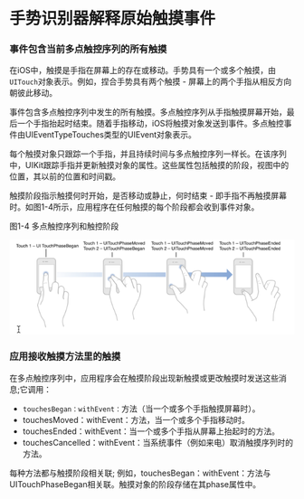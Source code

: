 # 手势识别器解释原始触摸事件

### 事件包含当前多点触控序列的所有触摸

在iOS中，触摸是手指在屏幕上的存在或移动。手势具有一个或多个触摸，由`UITouch`对象表示。例如，捏合手势具有两个触摸 - 屏幕上的两个手指从相反方向朝彼此移动。

事件包含多点触控序列中发生的所有触摸。多点触控序列从手指触摸屏幕开始，最后一个手指抬起时结束。随着手指移动，iOS将触摸对象发送到事件。多点触控事件由UIEventTypeTouches类型的UIEvent对象表示。

每个触摸对象只跟踪一个手指，并且持续时间与多点触控序列一样长。在该序列中，UIKit跟踪手指并更新触摸对象的属性。这些属性包括触摸的阶段，视图中的位置，其以前的位置和时间戳。

触摸阶段指示触摸何时开始，是否移动或静止，何时结束 - 即手指不再触摸屏幕时。如图1-4所示，应用程序在任何触摸的每个阶段都会收到事件对象。

图1-4 多点触控序列和触控阶段

![](/assets/多点触控顺序和触控阶段.png)



### 应用接收触摸方法里的触摸

在多点触控序列中，应用程序会在触摸阶段出现新触摸或更改触摸时发送这些消息;它调用：

* `touchesBegan：withEvent：`方法（当一个或多个手指触摸屏幕时）。
* touchesMoved：withEvent：方法，当一个或多个手指移动时。
* touchesEnded：withEvent：当一个或多个手指从屏幕上抬起时的方法。
* touchesCancelled：withEvent：当系统事件（例如来电）取消触摸序列时的方法。

每种方法都与触摸阶段相关联; 例如，touchesBegan：withEvent：方法与UITouchPhaseBegan相关联。触摸对象的阶段存储在其phase属性中。

